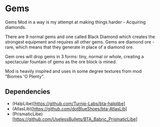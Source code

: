 # Gems

Gems Mod in a way is my attempt at making things harder - Acquiring diamonds.

There are 9 normal gems and one called Black Diamond which creates the strongest equipment and requires all other gems. Gems are diamond ore - rare, which means that they generate in place of a diamond ore. 

Gem ores will drop gems in 3 forms: tiny, normal or whole, creating a spectacular fountain of gems as the ore block is mined.

Mod is heavily inspired and uses in some degree textures from mod "Biomes 'O Plenty".

## Dependencies

- (HalpLibe)[https://github.com/Turnip-Labs/bta-halplibe]
- (AtlasLib)[https://github.com/dotBlueShoes/bta-AtlasLib]
- (PrismaticLibe)[https://github.com/UselessBullets/BTA_Babric_PrismaticLibe]
